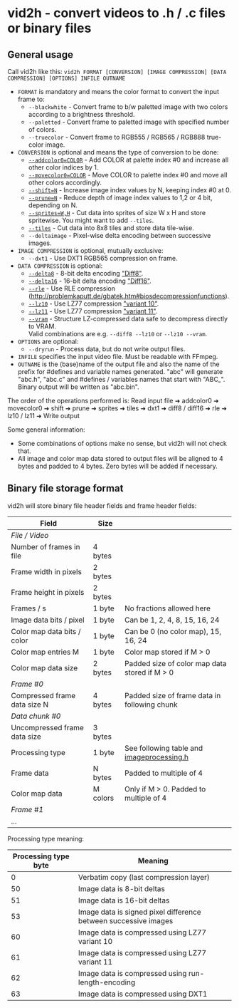 # vid2h - convert videos to .h / .c files or binary files

## General usage

Call vid2h like this: ```vid2h FORMAT [CONVERSION] [IMAGE COMPRESSION] [DATA COMPRESSION] [OPTIONS] INFILE OUTNAME```

* ```FORMAT``` is mandatory and means the color format to convert the input frame to:
  * ```--blackwhite``` - Convert frame to b/w paletted image with two colors according to a brightness threshold.
  * ```--paletted``` - Convert frame to paletted image with specified number of colors.
  * ```--truecolor``` - Convert frame to RGB555 / RGB565 / RGB888 true-color image.
* ```CONVERSION``` is optional and means the type of conversion to be done:
  * [```--addcolor0=COLOR```](#adding-a-color-to-index--0-in-the-palette) - Add COLOR at palette index #0 and increase all other color indices by 1.
  * [```--movecolor0=COLOR```](#moving-a-color-to-index--0-in-the-palette) - Move COLOR to palette index #0 and move all other colors accordingly.
  * [```--shift=N```](#shifting-index-values) - Increase image index values by N, keeping index #0 at 0.
  * [```--prune=N```](#pruning-index-values) - Reduce depth of image index values to 1,2 or 4 bit, depending on N.
  * [```--sprites=W,H```](#generating-sprites) - Cut data into sprites of size W x H and store spritewise. You might want to add ```--tiles```.
  * [```--tiles```](#generating-8x8-tiles-for-tilemaps) - Cut data into 8x8 tiles and store data tile-wise.
  * ```--deltaimage``` - Pixel-wise delta encoding between successive images.
* ```IMAGE COMPRESSION``` is optional, mutually exclusive:
  * ```--dxt1``` - Use DXT1 RGB565 compression on frame.
* ```DATA COMPRESSION``` is optional:
  * [```--delta8```](#compressing-data) - 8-bit delta encoding ["Diff8"](http://problemkaputt.de/gbatek.htm#biosdecompressionfunctions).
  * [```--delta16```](#compressing-data) - 16-bit delta encoding ["Diff16"](http://problemkaputt.de/gbatek.htm#biosdecompressionfunctions).
  * [```--rle```](#compressing-data) - Use RLE compression (http://problemkaputt.de/gbatek.htm#biosdecompressionfunctions).
  * [```--lz10```](#compressing-data) - Use LZ77 compression ["variant 10"](http://problemkaputt.de/gbatek.htm#biosdecompressionfunctions).
  * [```--lz11```](#compressing-data) - Use LZ77 compression ["variant 11"](http://problemkaputt.de/gbatek.htm#biosdecompressionfunctions).
  * [```--vram```](#compressing-data) - Structure LZ-compressed data safe to decompress directly to VRAM.  
  Valid combinations are e.g. ```--diff8 --lz10``` or ```--lz10 --vram```.
* ```OPTIONS``` are optional:
  * ```--dryrun``` - Process data, but do not write output files.
* ```INFILE``` specifies the input video file. Must be readable with FFmpeg.
* ```OUTNAME``` is the (base)name of the output file and also the name of the prefix for #defines and variable names generated. "abc" will generate "abc.h", "abc.c" and #defines / variables names that start with "ABC_". Binary output will be written as "abc.bin".

The order of the operations performed is: Read input file ➜ addcolor0 ➜ movecolor0 ➜ shift ➜ prune ➜ sprites ➜ tiles ➜ dxt1 ➜ diff8 / diff16 ➜ rle ➜ lz10 / lz11 ➜ Write output

Some general information:

* Some combinations of options make no sense, but vid2h will not check that.
* All image and color map data stored to output files will be aligned to 4 bytes and padded to 4 bytes. Zero bytes will be added if necessary.

## Binary file storage format

vid2h will store binary file header fields and frame header fields:

| Field                        | Size     |                                                                |
| ---------------------------- | -------- | -------------------------------------------------------------- |
| *File / Video*               |
| Number of frames in file     | 4 bytes  |
| Frame width in pixels        | 2 bytes  |
| Frame height in pixels       | 2 bytes  |
| Frames / s                   | 1 byte   | No fractions allowed here                                      |
| Image data bits / pixel      | 1 byte   | Can be 1, 2, 4, 8, 15, 16, 24                                  |
| Color map data bits / color  | 1 byte   | Can be 0 (no color map), 15, 16, 24                            |
| Color map entries M          | 1 byte   | Color map stored if M > 0                                      |
| Color map data size          | 2 bytes  | Padded size of color map data stored if M > 0                  |
| *Frame #0*                   |
| Compressed frame data size N | 4 bytes  | Padded size of frame data in following chunk                   |
| *Data chunk #0*              |
| Uncompressed frame data size | 3 bytes  |
| Processing type              | 1 byte   | See following table and [imageprocessing.h](imageprocessing.h) |
| Frame data                   | N bytes  | Padded to multiple of 4                                        |
| Color map data               | M colors | Only if M > 0. Padded to multiple of 4                         |
| *Frame #1*                   |
| ...                          |

Processing type meaning:

| Processing type byte | Meaning                                                         |
| -------------------- | --------------------------------------------------------------- |
| 0                    | Verbatim copy (last compression layer)                          |
| 50                   | Image data is 8-bit deltas                                      |
| 51                   | Image data is 16-bit deltas                                     |
| 53                   | Image data is signed pixel difference between successive images |
| 60                   | Image data is compressed using LZ77 variant 10                  |
| 61                   | Image data is compressed using LZ77 variant 11                  |
| 62                   | Image data is compressed using run-length-encoding              |
| 63                   | Image data is compressed using DXT1                             |

